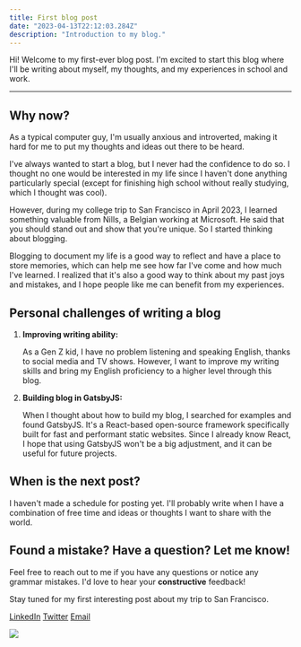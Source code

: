 ```yaml
---
title: First blog post
date: "2023-04-13T22:12:03.284Z"
description: "Introduction to my blog."
---
```


Hi! Welcome to my first-ever blog post. I'm excited to start this blog where I'll be writing about myself, my thoughts, and my experiences in school and work.

---

## Why now?
As a typical computer guy, I'm usually anxious and introverted, making it hard for me to put my thoughts and ideas out there to be heard. 

I've always wanted to start a blog, but I never had the confidence to do so. I thought no one would be interested in my  life since I haven't done anything particularly special (except for finishing high school without really studying, which I thought was cool).


However, during my college trip to San Francisco in April 2023, I learned something valuable from Nills, a Belgian working at Microsoft. He said that you should stand out and show that you're unique. So I started thinking about blogging.


Blogging to document my life is a good way to reflect and have a place to store memories, which can help me see how far I've come and how much I've learned. I realized that it's also a good way to think about my past joys and mistakes, and I hope people like me can benefit from my experiences.



## Personal challenges of writing a blog

1. **Improving writing ability:** 
   
   As a Gen Z kid, I have no problem listening and speaking English, thanks to social media and TV shows. However, I want to improve my writing skills and bring my English proficiency to a higher level through this blog.

1. **Building blog in GatsbyJS:** 
   
   When I thought about how to build my blog, I searched for examples and found GatsbyJS. It's a React-based open-source framework specifically built for fast and performant static websites. Since I already know React, I hope that using GatsbyJS won't be a big adjustment, and it can be useful for future projects.



## When is the next post?
I haven't made a schedule for posting yet. I'll probably write when I have a combination of free time and ideas or thoughts I want to share with the world.



## Found a mistake? Have a question? Let me know!
Feel free to reach out to me if you have any questions or notice any grammar mistakes. I'd love to hear your **constructive** feedback!



Stay tuned for my first interesting post about my trip to San Francisco.

[LinkedIn](https://www.linkedin.com/in/victor-barra)    [Twitter](https://twitter.com/VictorBarraa)    [Email](mailto:victor.barra@live.be)


<img id="gif" src="https://media.tenor.com/kqdONR05QJ0AAAAC/lets-go.gif"/>